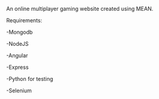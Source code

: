 An online multiplayer gaming website created using MEAN.

Requirements:

-Mongodb

-NodeJS

-Angular

-Express

-Python for testing

-Selenium
